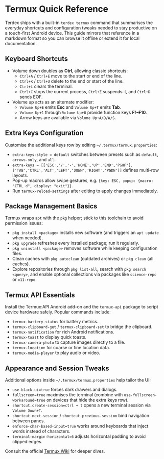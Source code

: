 # Termux Quick Reference

Terdex ships with a built-in `terdex termux` command that summarises the
everyday shortcuts and configuration tweaks needed to stay productive on a
touch-first Android device. This guide mirrors that reference in a markdown
format so you can browse it offline or extend it for local documentation.

## Keyboard Shortcuts

- Volume down doubles as **Ctrl**, allowing classic shortcuts:
  - `Ctrl+A` / `Ctrl+E` move to the start or end of the line.
  - `Ctrl+K` / `Ctrl+U` delete to the end or start of the line.
  - `Ctrl+L` clears the terminal.
  - `Ctrl+C` stops the current process, `Ctrl+Z` suspends it, and `Ctrl+D` sends EOF.
- Volume up acts as an alternate modifier:
  - `Volume Up+E` emits **Esc** and `Volume Up+T` emits **Tab**.
  - `Volume Up+1` through `Volume Up+0` provide function keys **F1–F10**.
  - Arrow keys are available via `Volume Up+A/D/W/S`.

## Extra Keys Configuration

Customise the additional keys row by editing `~/.termux/termux.properties`:

- `extra-keys-style = default` switches between presets such as `default`,
  `arrows-only`, and `all`.
- `extra-keys = [['ESC','/','-','HOME','UP','END','PGUP'], ['TAB','CTRL','ALT','LEFT','DOWN','RIGHT','PGDN']]`
  defines multi-row layouts.
- Pop-up macros allow swipe gestures, e.g.
  `{key: ESC, popup: {macro: "CTRL d", display: "exit"}}`.
- Run `termux-reload-settings` after editing to apply changes immediately.

## Package Management Basics

Termux wraps `apt` with the `pkg` helper; stick to this toolchain to avoid
permission issues:

- `pkg install <package>` installs new software (and triggers an `apt update` when needed).
- `pkg upgrade` refreshes every installed package; run it regularly.
- `pkg uninstall <package>` removes software while keeping configuration files.
- Clean caches with `pkg autoclean` (outdated archives) or `pkg clean` (all caches).
- Explore repositories through `pkg list-all`, search with `pkg search <query>`,
  and enable optional collections via packages like `science-repo` or `x11-repo`.

## Termux API Essentials

Install the Termux:API Android add-on and the `termux-api` package to script device
hardware safely. Popular commands include:

- `termux-battery-status` for battery metrics.
- `termux-clipboard-get` / `termux-clipboard-set` to bridge the clipboard.
- `termux-notification` for rich Android notifications.
- `termux-toast` to display quick toasts.
- `termux-camera-photo` to capture images directly to a file.
- `termux-location` for coarse or fine location data.
- `termux-media-player` to play audio or video.

## Appearance and Session Tweaks

Additional options inside `~/.termux/termux.properties` help tailor the UI:

- `use-black-ui=true` forces dark drawers and dialogs.
- `fullscreen=true` maximises the terminal (combine with
  `use-fullscreen-workaround=true` on devices that hide the extra keys row).
- `shortcut.create-session=ctrl + t` opens a new terminal session via `Volume Down+T`.
- `shortcut.next-session` / `shortcut.previous-session` bind navigation between panes.
- `enforce-char-based-input=true` works around keyboards that inject words instead of characters.
- `terminal-margin-horizontal=6` adjusts horizontal padding to avoid clipped edges.

Consult the official [Termux Wiki](https://wiki.termux.com/) for deeper dives.
